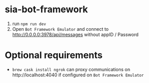 sia-bot-framework
=================

1. run `npm run dev`
2. Open `Bot Framework Emulator` and connect to http://0.0.0.0:3978/api/messages without appID / Password

# Optional requirements

- `brew cask install ngrok` can proxy communications on http://localhost:4040 if configured on `Bot Framework Emulator`
